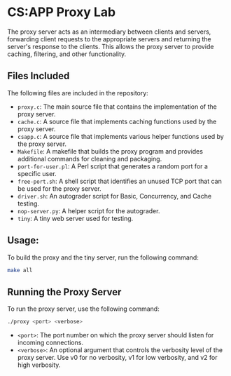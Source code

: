 # CS:APP Proxy Lab

 The proxy server acts as an intermediary between clients and servers, forwarding client requests to the appropriate servers and returning the server's response to the clients. This allows the proxy server to provide caching, filtering, and other functionality.

## Files Included
The following files are included in the repository:

- `proxy.c`: The main source file that contains the implementation of the proxy server.
- `cache.c`: A source file that implements caching functions used by the proxy server.
- `csapp.c`: A source file that implements various helper functions used by the proxy server.
- `Makefile`: A makefile that builds the proxy program and provides additional commands for cleaning and packaging.
- `port-for-user.pl`: A Perl script that generates a random port for a specific user.
- `free-port.sh`: A shell script that identifies an unused TCP port that can be used for the proxy server.
- `driver.sh`: An autograder script for Basic, Concurrency, and Cache testing.
- `nop-server.py`: A helper script for the autograder.
- `tiny`: A tiny web server used for testing.

## Usage:
To build the proxy and the tiny server, run the following command:
```bash
make all
```

## Running the Proxy Server
To run the proxy server, use the following command:

```bash
./proxy <port> <verbose>
```
- `<port>`: The port number on which the proxy server should listen for incoming connections.
- `<verbose>`: An optional argument that controls the verbosity level of the proxy server. Use v0 for no verbosity, v1 for low verbosity, and v2 for high verbosity.